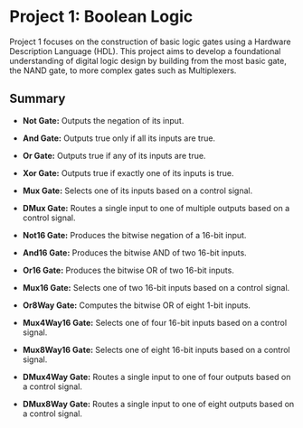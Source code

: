 # Project 1: Boolean Logic

Project 1 focuses on the construction of basic logic gates using a Hardware Description Language (HDL). This project aims to develop a foundational understanding of digital logic design by building from the most basic gate, the NAND gate, to more complex gates such as Multiplexers.


## Summary
- **Not Gate:** Outputs the negation of its input.
  
- **And Gate:** Outputs true only if all its inputs are true.

- **Or Gate:** Outputs true if any of its inputs are true.

- **Xor Gate:** Outputs true if exactly one of its inputs is true.

- **Mux Gate:** Selects one of its inputs based on a control signal.

- **DMux Gate:** Routes a single input to one of multiple outputs based on a control signal.

- **Not16 Gate:** Produces the bitwise negation of a 16-bit input.

- **And16 Gate:** Produces the bitwise AND of two 16-bit inputs.

- **Or16 Gate:** Produces the bitwise OR of two 16-bit inputs.

- **Mux16 Gate:** Selects one of two 16-bit inputs based on a control signal.

- **Or8Way Gate:** Computes the bitwise OR of eight 1-bit inputs.

- **Mux4Way16 Gate:** Selects one of four 16-bit inputs based on a control signal.

- **Mux8Way16 Gate:** Selects one of eight 16-bit inputs based on a control signal.

- **DMux4Way Gate:** Routes a single input to one of four outputs based on a control signal.

- **DMux8Way Gate:** Routes a single input to one of eight outputs based on a control signal.

